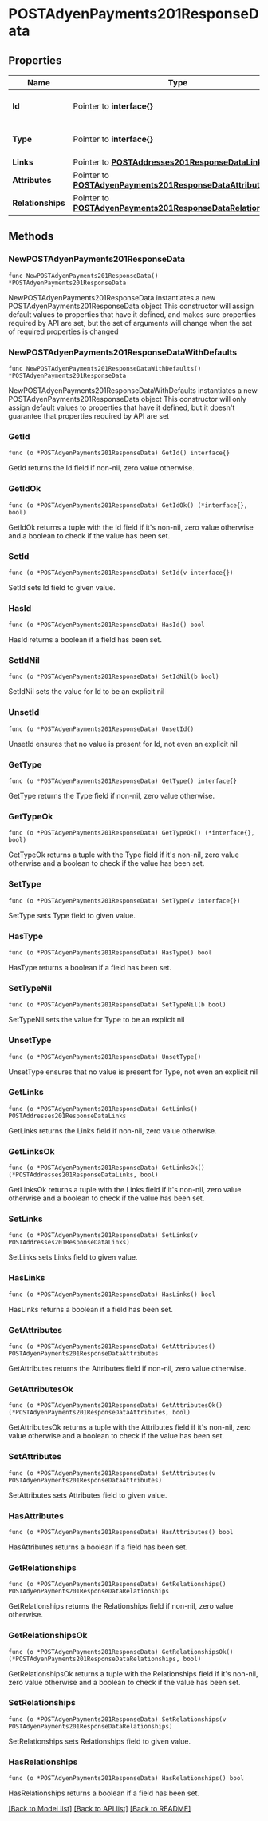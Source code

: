# POSTAdyenPayments201ResponseData

## Properties

Name | Type | Description | Notes
------------ | ------------- | ------------- | -------------
**Id** | Pointer to **interface{}** | The resource&#39;s id | [optional] 
**Type** | Pointer to **interface{}** | The resource&#39;s type | [optional] 
**Links** | Pointer to [**POSTAddresses201ResponseDataLinks**](POSTAddresses201ResponseDataLinks.md) |  | [optional] 
**Attributes** | Pointer to [**POSTAdyenPayments201ResponseDataAttributes**](POSTAdyenPayments201ResponseDataAttributes.md) |  | [optional] 
**Relationships** | Pointer to [**POSTAdyenPayments201ResponseDataRelationships**](POSTAdyenPayments201ResponseDataRelationships.md) |  | [optional] 

## Methods

### NewPOSTAdyenPayments201ResponseData

`func NewPOSTAdyenPayments201ResponseData() *POSTAdyenPayments201ResponseData`

NewPOSTAdyenPayments201ResponseData instantiates a new POSTAdyenPayments201ResponseData object
This constructor will assign default values to properties that have it defined,
and makes sure properties required by API are set, but the set of arguments
will change when the set of required properties is changed

### NewPOSTAdyenPayments201ResponseDataWithDefaults

`func NewPOSTAdyenPayments201ResponseDataWithDefaults() *POSTAdyenPayments201ResponseData`

NewPOSTAdyenPayments201ResponseDataWithDefaults instantiates a new POSTAdyenPayments201ResponseData object
This constructor will only assign default values to properties that have it defined,
but it doesn't guarantee that properties required by API are set

### GetId

`func (o *POSTAdyenPayments201ResponseData) GetId() interface{}`

GetId returns the Id field if non-nil, zero value otherwise.

### GetIdOk

`func (o *POSTAdyenPayments201ResponseData) GetIdOk() (*interface{}, bool)`

GetIdOk returns a tuple with the Id field if it's non-nil, zero value otherwise
and a boolean to check if the value has been set.

### SetId

`func (o *POSTAdyenPayments201ResponseData) SetId(v interface{})`

SetId sets Id field to given value.

### HasId

`func (o *POSTAdyenPayments201ResponseData) HasId() bool`

HasId returns a boolean if a field has been set.

### SetIdNil

`func (o *POSTAdyenPayments201ResponseData) SetIdNil(b bool)`

 SetIdNil sets the value for Id to be an explicit nil

### UnsetId
`func (o *POSTAdyenPayments201ResponseData) UnsetId()`

UnsetId ensures that no value is present for Id, not even an explicit nil
### GetType

`func (o *POSTAdyenPayments201ResponseData) GetType() interface{}`

GetType returns the Type field if non-nil, zero value otherwise.

### GetTypeOk

`func (o *POSTAdyenPayments201ResponseData) GetTypeOk() (*interface{}, bool)`

GetTypeOk returns a tuple with the Type field if it's non-nil, zero value otherwise
and a boolean to check if the value has been set.

### SetType

`func (o *POSTAdyenPayments201ResponseData) SetType(v interface{})`

SetType sets Type field to given value.

### HasType

`func (o *POSTAdyenPayments201ResponseData) HasType() bool`

HasType returns a boolean if a field has been set.

### SetTypeNil

`func (o *POSTAdyenPayments201ResponseData) SetTypeNil(b bool)`

 SetTypeNil sets the value for Type to be an explicit nil

### UnsetType
`func (o *POSTAdyenPayments201ResponseData) UnsetType()`

UnsetType ensures that no value is present for Type, not even an explicit nil
### GetLinks

`func (o *POSTAdyenPayments201ResponseData) GetLinks() POSTAddresses201ResponseDataLinks`

GetLinks returns the Links field if non-nil, zero value otherwise.

### GetLinksOk

`func (o *POSTAdyenPayments201ResponseData) GetLinksOk() (*POSTAddresses201ResponseDataLinks, bool)`

GetLinksOk returns a tuple with the Links field if it's non-nil, zero value otherwise
and a boolean to check if the value has been set.

### SetLinks

`func (o *POSTAdyenPayments201ResponseData) SetLinks(v POSTAddresses201ResponseDataLinks)`

SetLinks sets Links field to given value.

### HasLinks

`func (o *POSTAdyenPayments201ResponseData) HasLinks() bool`

HasLinks returns a boolean if a field has been set.

### GetAttributes

`func (o *POSTAdyenPayments201ResponseData) GetAttributes() POSTAdyenPayments201ResponseDataAttributes`

GetAttributes returns the Attributes field if non-nil, zero value otherwise.

### GetAttributesOk

`func (o *POSTAdyenPayments201ResponseData) GetAttributesOk() (*POSTAdyenPayments201ResponseDataAttributes, bool)`

GetAttributesOk returns a tuple with the Attributes field if it's non-nil, zero value otherwise
and a boolean to check if the value has been set.

### SetAttributes

`func (o *POSTAdyenPayments201ResponseData) SetAttributes(v POSTAdyenPayments201ResponseDataAttributes)`

SetAttributes sets Attributes field to given value.

### HasAttributes

`func (o *POSTAdyenPayments201ResponseData) HasAttributes() bool`

HasAttributes returns a boolean if a field has been set.

### GetRelationships

`func (o *POSTAdyenPayments201ResponseData) GetRelationships() POSTAdyenPayments201ResponseDataRelationships`

GetRelationships returns the Relationships field if non-nil, zero value otherwise.

### GetRelationshipsOk

`func (o *POSTAdyenPayments201ResponseData) GetRelationshipsOk() (*POSTAdyenPayments201ResponseDataRelationships, bool)`

GetRelationshipsOk returns a tuple with the Relationships field if it's non-nil, zero value otherwise
and a boolean to check if the value has been set.

### SetRelationships

`func (o *POSTAdyenPayments201ResponseData) SetRelationships(v POSTAdyenPayments201ResponseDataRelationships)`

SetRelationships sets Relationships field to given value.

### HasRelationships

`func (o *POSTAdyenPayments201ResponseData) HasRelationships() bool`

HasRelationships returns a boolean if a field has been set.


[[Back to Model list]](../README.md#documentation-for-models) [[Back to API list]](../README.md#documentation-for-api-endpoints) [[Back to README]](../README.md)


